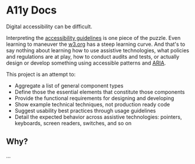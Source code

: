 # A11y Docs

Digital accessibility can be difficult.

Interpreting the [accessibility guidelines](https://www.w3.org/TR/WCAG21/) is one piece of the puzzle. Even learning to maneuver the [w3.org](https://www.w3.org/WAI/) has a steep learning curve. And that's to say nothing about learning how to use assistive technologies, what policies and regulations are at play, how to conduct audits and tests, or actually design or develop something using accessible patterns and [ARIA](https://www.w3.org/TR/wai-aria/).

This project is an attempt to:

- Aggregate a list of general component types
- Define those the essential elements that constitute those components
- Provide the functional requirements for designing and developing
- Show example technical techniques, not production ready code
- Suggest usability best practices through usage guidelines
- Detail the expected behavior across assistive technologies: pointers, keyboards, screen readers, switches, and so on

## Why?

...
